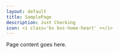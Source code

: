 ```yaml
---
layout: default
title: SamplePage
description: Just Checking
icon: <i class='bx bxs-home-heart' ></i>
---
```


Page content goes here.
